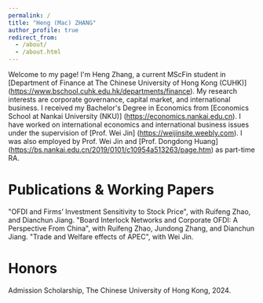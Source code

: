 ```yaml
---
permalink: /
title: "Heng (Mac) ZHANG"
author_profile: true
redirect_from: 
  - /about/
  - /about.html
---
```


Welcome to my page! I'm Heng Zhang, a current MScFin student in [Department of Finance at The Chinese University of Hong Kong (CUHK)] (https://www.bschool.cuhk.edu.hk/departments/finance).
My research interests are corporate governance, capital market, and international business. I received my Bachelor's Degree in Economics from [Economics School at Nankai University (NKU)] (https://economics.nankai.edu.cn).
I have worked on international economics and international business issues under the supervision of [Prof. Wei Jin] (https://weijinsite.weebly.com). I was also employed by Prof. Wei Jin and [Prof. Dongdong Huang] (https://bs.nankai.edu.cn/2019/0101/c10954a513263/page.htm) as part-time RA.


Publications & Working Papers
======
"OFDI and Firms’ Investment Sensitivity to Stock Price", with Ruifeng Zhao, and Dianchun Jiang.
"Board Interlock Networks and Corporate OFDI: A Perspective From China", with Ruifeng Zhao, Jundong Zhang, and Dianchun Jiang.
"Trade and Welfare effects of APEC", with Wei Jin.

Honors
======
Admission Scholarship, The Chinese University of Hong Kong, 2024.
